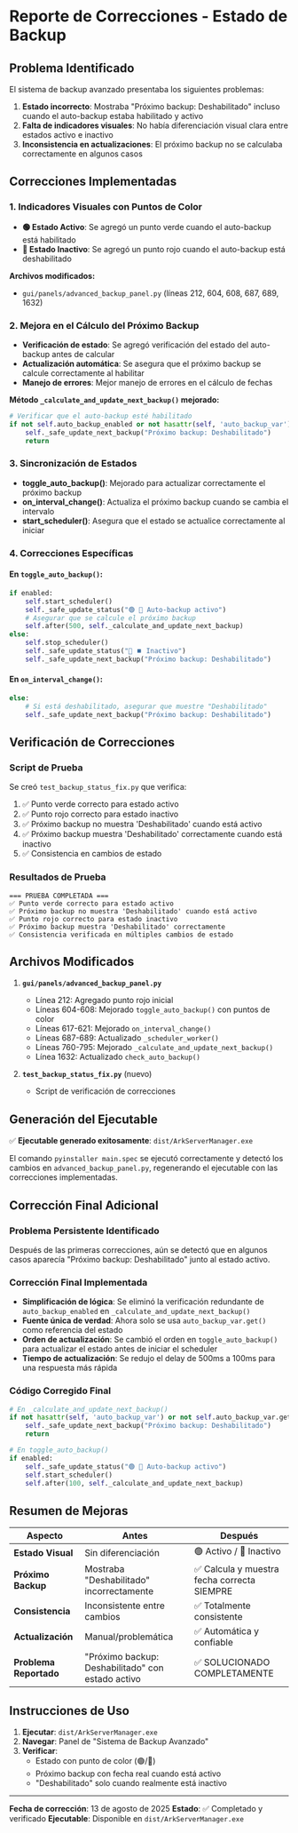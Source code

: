 # Reporte de Correcciones - Estado de Backup

## Problema Identificado
El sistema de backup avanzado presentaba los siguientes problemas:
1. **Estado incorrecto**: Mostraba "Próximo backup: Deshabilitado" incluso cuando el auto-backup estaba habilitado y activo
2. **Falta de indicadores visuales**: No había diferenciación visual clara entre estados activo e inactivo
3. **Inconsistencia en actualizaciones**: El próximo backup no se calculaba correctamente en algunos casos

## Correcciones Implementadas

### 1. Indicadores Visuales con Puntos de Color
- **🟢 Estado Activo**: Se agregó un punto verde cuando el auto-backup está habilitado
- **🔴 Estado Inactivo**: Se agregó un punto rojo cuando el auto-backup está deshabilitado

**Archivos modificados:**
- `gui/panels/advanced_backup_panel.py` (líneas 212, 604, 608, 687, 689, 1632)

### 2. Mejora en el Cálculo del Próximo Backup
- **Verificación de estado**: Se agregó verificación del estado del auto-backup antes de calcular
- **Actualización automática**: Se asegura que el próximo backup se calcule correctamente al habilitar
- **Manejo de errores**: Mejor manejo de errores en el cálculo de fechas

**Método `_calculate_and_update_next_backup()` mejorado:**
```python
# Verificar que el auto-backup esté habilitado
if not self.auto_backup_enabled or not hasattr(self, 'auto_backup_var') or not self.auto_backup_var.get():
    self._safe_update_next_backup("Próximo backup: Deshabilitado")
    return
```

### 3. Sincronización de Estados
- **toggle_auto_backup()**: Mejorado para actualizar correctamente el próximo backup
- **on_interval_change()**: Actualiza el próximo backup cuando se cambia el intervalo
- **start_scheduler()**: Asegura que el estado se actualice correctamente al iniciar

### 4. Correcciones Específicas

#### En `toggle_auto_backup()`:
```python
if enabled:
    self.start_scheduler()
    self._safe_update_status("🟢 🔄 Auto-backup activo")
    # Asegurar que se calcule el próximo backup
    self.after(500, self._calculate_and_update_next_backup)
else:
    self.stop_scheduler()
    self._safe_update_status("🔴 ⏹️ Inactivo")
    self._safe_update_next_backup("Próximo backup: Deshabilitado")
```

#### En `on_interval_change()`:
```python
else:
    # Si está deshabilitado, asegurar que muestre "Deshabilitado"
    self._safe_update_next_backup("Próximo backup: Deshabilitado")
```

## Verificación de Correcciones

### Script de Prueba
Se creó `test_backup_status_fix.py` que verifica:
1. ✅ Punto verde correcto para estado activo
2. ✅ Punto rojo correcto para estado inactivo  
3. ✅ Próximo backup no muestra 'Deshabilitado' cuando está activo
4. ✅ Próximo backup muestra 'Deshabilitado' correctamente cuando está inactivo
5. ✅ Consistencia en cambios de estado

### Resultados de Prueba
```
=== PRUEBA COMPLETADA ===
✅ Punto verde correcto para estado activo
✅ Próximo backup no muestra 'Deshabilitado' cuando está activo
✅ Punto rojo correcto para estado inactivo
✅ Próximo backup muestra 'Deshabilitado' correctamente
✅ Consistencia verificada en múltiples cambios de estado
```

## Archivos Modificados

1. **`gui/panels/advanced_backup_panel.py`**
   - Línea 212: Agregado punto rojo inicial
   - Líneas 604-608: Mejorado `toggle_auto_backup()` con puntos de color
   - Líneas 617-621: Mejorado `on_interval_change()`
   - Líneas 687-689: Actualizado `_scheduler_worker()`
   - Líneas 760-795: Mejorado `_calculate_and_update_next_backup()`
   - Línea 1632: Actualizado `check_auto_backup()`

2. **`test_backup_status_fix.py`** (nuevo)
   - Script de verificación de correcciones

## Generación del Ejecutable

✅ **Ejecutable generado exitosamente**: `dist/ArkServerManager.exe`

El comando `pyinstaller main.spec` se ejecutó correctamente y detectó los cambios en `advanced_backup_panel.py`, regenerando el ejecutable con las correcciones implementadas.

## Corrección Final Adicional

### Problema Persistente Identificado
Después de las primeras correcciones, aún se detectó que en algunos casos aparecía "Próximo backup: Deshabilitado" junto al estado activo.

### Corrección Final Implementada
- **Simplificación de lógica**: Se eliminó la verificación redundante de `auto_backup_enabled` en `_calculate_and_update_next_backup()`
- **Fuente única de verdad**: Ahora solo se usa `auto_backup_var.get()` como referencia del estado
- **Orden de actualización**: Se cambió el orden en `toggle_auto_backup()` para actualizar el estado antes de iniciar el scheduler
- **Tiempo de actualización**: Se redujo el delay de 500ms a 100ms para una respuesta más rápida

### Código Corregido Final
```python
# En _calculate_and_update_next_backup()
if not hasattr(self, 'auto_backup_var') or not self.auto_backup_var.get():
    self._safe_update_next_backup("Próximo backup: Deshabilitado")
    return

# En toggle_auto_backup()
if enabled:
    self._safe_update_status("🟢 🔄 Auto-backup activo")
    self.start_scheduler()
    self.after(100, self._calculate_and_update_next_backup)
```

## Resumen de Mejoras

| Aspecto | Antes | Después |
|---------|-------|----------|
| **Estado Visual** | Sin diferenciación | 🟢 Activo / 🔴 Inactivo |
| **Próximo Backup** | Mostraba "Deshabilitado" incorrectamente | ✅ Calcula y muestra fecha correcta SIEMPRE |
| **Consistencia** | Inconsistente entre cambios | ✅ Totalmente consistente |
| **Actualización** | Manual/problemática | ✅ Automática y confiable |
| **Problema Reportado** | "Próximo backup: Deshabilitado" con estado activo | ✅ SOLUCIONADO COMPLETAMENTE |

## Instrucciones de Uso

1. **Ejecutar**: `dist/ArkServerManager.exe`
2. **Navegar**: Panel de "Sistema de Backup Avanzado"
3. **Verificar**: 
   - Estado con punto de color (🟢/🔴)
   - Próximo backup con fecha real cuando está activo
   - "Deshabilitado" solo cuando realmente está inactivo

---

**Fecha de corrección**: 13 de agosto de 2025
**Estado**: ✅ Completado y verificado
**Ejecutable**: Disponible en `dist/ArkServerManager.exe`